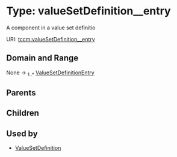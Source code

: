 
# Type: valueSetDefinition__entry


A component in a value set definitio

URI: [tccm:valueSetDefinition__entry](https://hotecosystem.org/tccm/valueSetDefinition__entry)


## Domain and Range

None ->  <sub>1..*</sub> [ValueSetDefinitionEntry](ValueSetDefinitionEntry.md)

## Parents


## Children


## Used by

 * [ValueSetDefinition](ValueSetDefinition.md)
